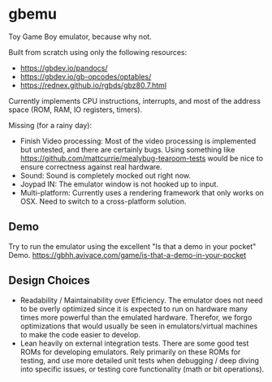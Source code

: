 # gbemu

Toy Game Boy emulator, because why not.

Built from scratch using only the following resources:
- https://gbdev.io/pandocs/
- https://gbdev.io/gb-opcodes/optables/
- https://rednex.github.io/rgbds/gbz80.7.html

Currently implements CPU instructions, interrupts, and most of the address space
(ROM, RAM, IO registers, timers).

Missing (for a rainy day):
- Finish Video processing: Most of the video processing is implemented but
    untested, and there are certainly bugs. Using something like
    https://github.com/mattcurrie/mealybug-tearoom-tests would be nice to ensure
    correctness against real hardware.
- Sound: Sound is completely mocked out right now.
- Joypad IN: The emulator window is not hooked up to input.
- Multi-platform: Currently uses a rendering framework that only works on OSX.
  Need to switch to a cross-platform solution.

## Demo

Try to run the emulator using the excellent "Is that a demo in your pocket" Demo.
https://gbhh.avivace.com/game/is-that-a-demo-in-your-pocket

## Design Choices

- Readability / Maintainability over Efficiency. The emulator does not need to
  be overly optimized since it is expected to run on hardware many times more
  powerful than the emulated hardware. Therefor, we forgo optimizations that
  would usually be seen in emulators/virtual machines to make the code easier to
  develop.
- Lean heavily on external integration tests. There are some good test ROMs for
  developing emulators. Rely primarily on these ROMs for testing, and use more
  detailed unit tests when debugging / deep diving into specific issues, or
  testing core functionality (math or bit operations).
